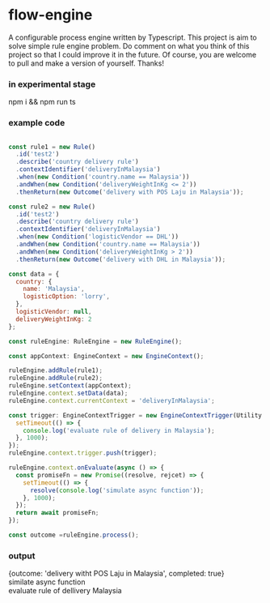 # flow-engine
A configurable process engine written by Typescript. This project is aim to solve simple rule engine problem. Do comment on what you think of this project so that I could improve it in the future. Of course, you are welcome to pull and make a version of yourself. Thanks!

### in experimental stage
npm i && npm run ts

### example code

```javascript

const rule1 = new Rule()
  .id('test2')
  .describe('country delivery rule')
  .contextIdentifier('deliveryInMalaysia')
  .when(new Condition('country.name == Malaysia'))
  .andWhen(new Condition('deliveryWeightInKg <= 2'))
  .thenReturn(new Outcome('delivery with POS Laju in Malaysia'));

const rule2 = new Rule()
  .id('test2')
  .describe('country delivery rule')
  .contextIdentifier('deliveryInMalaysia')
  .when(new Condition('logisticVendor == DHL'))
  .andWhen(new Condition('country.name == Malaysia'))
  .andWhen(new Condition('deliveryWeightInKg > 2'))
  .thenReturn(new Outcome('delivery with DHL in Malaysia'));

const data = {
  country: {
    name: 'Malaysia',
    logisticOption: 'lorry',
  },
  logisticVendor: null,
  deliveryWeightInKg: 2
};

const ruleEngine: RuleEngine = new RuleEngine();

const appContext: EngineContext = new EngineContext();

ruleEngine.addRule(rule1);
ruleEngine.addRule(rule2);
ruleEngine.setContext(appContext);
ruleEngine.context.setData(data);
ruleEngine.context.currentContext = 'deliveryInMalaysia';

const trigger: EngineContextTrigger = new EngineContextTrigger(Utility.id(), 'deliveryInMalaysia', () => {
  setTimeout(() => {
    console.log('evaluate rule of delivery in Malaysia');
  }, 1000);
});
ruleEngine.context.trigger.push(trigger);

ruleEngine.context.onEvaluate(async () => {
  const promiseFn = new Promise((resolve, rejcet) => {
    setTimeout(() => {
      resolve(console.log('simulate async function'));
    }, 1000);
  });
  return await promiseFn;
});

const outcome =ruleEngine.process();
```

### output
{outcome: 'delivery witht POS Laju in Malaysia', completed: true}  
similate async function  
evaluate rule of dellivery Malaysia  


